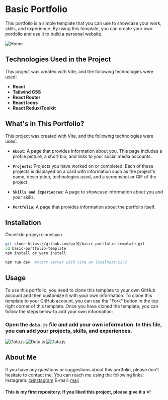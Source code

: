 #  Basic Portfolio

This portfolio is a simple template that you can use to showcase your work, skills, and experience. By using this template, you can create your own portfolio and use it to build a personal website.

![Home](https://i.ibb.co/0jZ3p6w/data.png)

## Technologies Used in the Project

This project was created with Vite, and the following technologies were used:

- **React**
- **Tailwind CSS**
- **React Router**
- **React Icons**
- **React Redux/Toolkit**

## What's in This Portfolio?

This project was created with Vite, and the following technologies were used:

- **`About`:** A page that provides information about you. This page includes a profile picture, a short bio, and links to your social media accounts.

- **`Projects`:** Projects you have worked on or completed. Each of these projects is displayed on a card with information such as the project's name, description, technologies used, and a screenshot or GIF of the project.

- **`Skills and Experiences`:** A page to showcase information about you and your skills.

- **`Portfolio`:** A page that provides information about the portfolio itself.

## Installation
Öncelikle projeyi clonelayın.
```bash
git clone https://github.com/gofQ/basic-portfolio-template.git
cd basic-portfolio-template
npm install or yarn install

npm run dev  #start server with vite on localhost:5173
``` 


## Usage

To use this portfolio, you need to clone this template to your own GitHub account and then customize it with your own information. To clone this template to your GitHub account, you can use the "Fork" button in the top right corner of this template. Once you have cloned the template, you can follow the steps below to add your own information:

### Open the `data.js` file and add your own information. In this file, you can add your projects, skills, and experiences.

![Data.js](https://i.ibb.co/0jZ3p6w/data.png)
![Data.js](https://i.ibb.co/0jZ3p6w/data.png)
![Data.js](https://i.ibb.co/0jZ3p6w/data.png)

## About Me

If you have any questions or suggestions about this portfolio, please don't hesitate to contact me. You can reach me using the following links:
Instagram: [@instagram](https://www.instagram.com/turca_imperium/)
E-mail: [mail](mailto:abdulkerimtabakoglu@gmail.com)

#### This is my first repository. If you liked this project, please give it a ⭐️!

